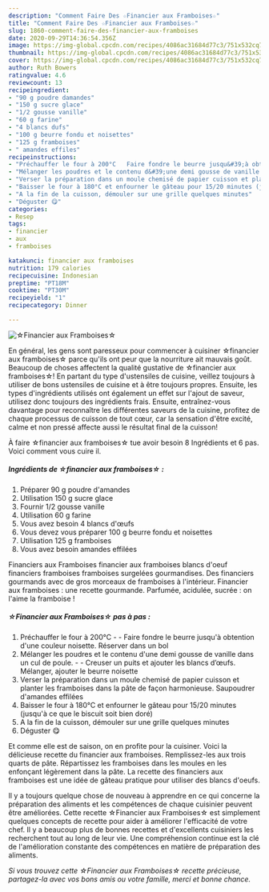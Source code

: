 ```yaml
---
description: "Comment Faire Des ☆Financier aux Framboises☆"
title: "Comment Faire Des ☆Financier aux Framboises☆"
slug: 1860-comment-faire-des-financier-aux-framboises
date: 2020-09-29T14:36:54.356Z
image: https://img-global.cpcdn.com/recipes/4086ac31684d77c3/751x532cq70/☆financier-aux-framboises☆-photo-principale-de-la-recette.jpg
thumbnail: https://img-global.cpcdn.com/recipes/4086ac31684d77c3/751x532cq70/☆financier-aux-framboises☆-photo-principale-de-la-recette.jpg
cover: https://img-global.cpcdn.com/recipes/4086ac31684d77c3/751x532cq70/☆financier-aux-framboises☆-photo-principale-de-la-recette.jpg
author: Ruth Bowers
ratingvalue: 4.6
reviewcount: 13
recipeingredient:
- "90 g poudre damandes"
- "150 g sucre glace"
- "1/2 gousse vanille"
- "60 g farine"
- "4 blancs dufs"
- "100 g beurre fondu et noisettes"
- "125 g framboises"
- " amandes effiles"
recipeinstructions:
- "Préchauffer le four à 200°C   Faire fondre le beurre jusqu&#39;à obtention d&#39;une couleur noisette. Réserver dans un bol"
- "Mélanger les poudres et le contenu d&#39;une demi gousse de vanille dans un cul de poule.  Creuser un puits et ajouter les blancs d’œufs. Mélanger, ajouter le beurre noisette"
- "Verser la préparation dans un moule chemisé de papier cuisson et planter les framboises dans la pâte de façon harmonieuse. Saupoudrer d&#39;amandes effilées"
- "Baisser le four à 180°C et enfourner le gâteau pour 15/20 minutes (jusqu&#39;à ce que le biscuit soit bien doré)"
- "A la fin de la cuisson, démouler sur une grille quelques minutes"
- "Déguster 😋"
categories:
- Resep
tags:
- financier
- aux
- framboises

katakunci: financier aux framboises 
nutrition: 179 calories
recipecuisine: Indonesian
preptime: "PT18M"
cooktime: "PT30M"
recipeyield: "1"
recipecategory: Dinner

---
```



![☆Financier aux Framboises☆](https://img-global.cpcdn.com/recipes/4086ac31684d77c3/751x532cq70/☆financier-aux-framboises☆-photo-principale-de-la-recette.jpg)

En général, les gens sont paresseux pour commencer à cuisiner ☆financier aux framboises☆ parce qu'ils ont peur que la nourriture ait mauvais goût. Beaucoup de choses affectent la qualité gustative de ☆financier aux framboises☆! En partant du type d'ustensiles de cuisine, veillez toujours à utiliser de bons ustensiles de cuisine et à être toujours propres. Ensuite, les types d'ingrédients utilisés ont également un effet sur l'ajout de saveur, utilisez donc toujours des ingrédients frais. Ensuite, entraînez-vous davantage pour reconnaître les différentes saveurs de la cuisine, profitez de chaque processus de cuisson de tout cœur, car la sensation d'être excité, calme et non pressé affecte aussi le résultat final de la cuisson!

<!--inarticleads1-->

À faire ☆financier aux framboises☆ tue avoir besoin 8 Ingrédients et 6 pas. Voici comment vous cuire il.

##### Ingrédients de ☆financier aux framboises☆ :

1. Préparer 90 g poudre d&#39;amandes
1. Utilisation 150 g sucre glace
1. Fournir 1/2 gousse vanille
1. Utilisation 60 g farine
1. Vous avez besoin 4 blancs d&#39;œufs
1. Vous devez vous préparer 100 g beurre fondu et noisettes
1. Utilisation 125 g framboises
1. Vous avez besoin  amandes effilées


Financiers aux Framboises financier aux framboises blancs d&#39;oeuf financiers framboises framboises surgelées gourmandises. Des financiers gourmands avec de gros morceaux de framboises à l&#39;intérieur. Financier aux framboises : une recette gourmande. Parfumée, acidulée, sucrée : on l&#39;aime la framboise ! 

<!--inarticleads2-->

##### ☆Financier aux Framboises☆ pas à pas :

1. Préchauffer le four à 200°C  -  - Faire fondre le beurre jusqu&#39;à obtention d&#39;une couleur noisette. Réserver dans un bol
1. Mélanger les poudres et le contenu d&#39;une demi gousse de vanille dans un cul de poule. -  - Creuser un puits et ajouter les blancs d’œufs. Mélanger, ajouter le beurre noisette
1. Verser la préparation dans un moule chemisé de papier cuisson et planter les framboises dans la pâte de façon harmonieuse. Saupoudrer d&#39;amandes effilées
1. Baisser le four à 180°C et enfourner le gâteau pour 15/20 minutes (jusqu&#39;à ce que le biscuit soit bien doré)
1. A la fin de la cuisson, démouler sur une grille quelques minutes
1. Déguster 😋


Et comme elle est de saison, on en profite pour la cuisiner. Voici la délicieuse recette du financier aux framboises. Remplissez-les aux trois quarts de pâte. Répartissez les framboises dans les moules en les enfonçant légèrement dans la pâte. La recette des financiers aux framboises est une idée de gâteau pratique pour utiliser des blancs d&#39;oeufs. 

<!--inarticleads1-->

<p>
Il y a toujours quelque chose de nouveau à apprendre en ce qui concerne la préparation des aliments et les compétences de chaque cuisinier peuvent être améliorées. Cette recette ☆Financier aux Framboises☆ est simplement quelques concepts de recette pour aider à améliorer l'efficacité de votre chef. Il y a beaucoup plus de bonnes recettes et d'excellents cuisiniers les recherchent tout au long de leur vie. Une compréhension continue est la clé de l'amélioration constante des compétences en matière de préparation des aliments.
</p>

<p>
<i>Si vous trouvez cette ☆Financier aux Framboises☆ recette précieuse, partagez-la avec vos bons amis ou votre famille, merci et bonne chance.</i>
</p>
